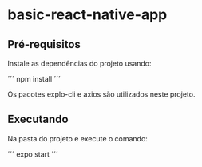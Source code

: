 # basic-react-native-app


## Pré-requisitos

Instale as dependências do projeto usando:

´´´
npm install
´´´

Os pacotes explo-cli e axios são utilizados neste projeto.

## Executando

Na pasta do projeto e execute o comando:

´´´
expo start
´´´
